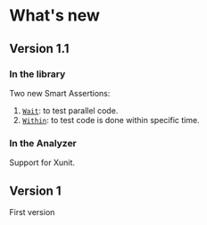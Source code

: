 # What's new

## Version 1.1

### In the library

Two new Smart Assertions:

1. [`Wait`](wait.md): to test parallel code.
1. [`Within`](within.md): to test code is done within specific time.

### In the Analyzer

Support for Xunit.

## Version 1

First version
